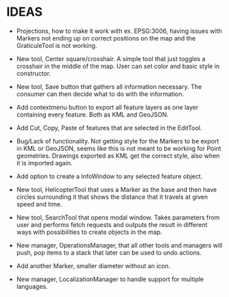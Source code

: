 # IDEAS

- Projections, how to make it work with ex. EPSG:3006, having issues with Markers not ending up on correct positions on the map and the GraticuleTool is not working.

- New tool, Center square/crosshair. A simple tool that just toggles a crosshair in the middle of the map. User can set color and basic style in constructor.

- New tool, Save button that gathers all information necessary. The consumer can then decide what to do with the information.

- Add contextmenu button to export all feature layers as one layer containing every feature. Both as KML and GeoJSON.

- Add Cut, Copy, Paste of features that are selected in the EditTool.

- Bug/Lack of functionality. Not getting style for the Markers to be export in KML or GeoJSON, seems like this is not meant to be working for Point geometries. Drawings exported as KML get the correct style, also when it is imported again.

- Add option to create a InfoWindow to any selected feature object.

- New tool, HelicopterTool that uses a Marker as the base and then have circles surrounding it that shows the distance that it travels at given speed and time.

- New tool, SearchTool that opens modal window. Takes parameters from user and performs fetch requests and outputs the result in different ways with possibilities to create objects in the map.

- New manager, OperationsManager, that all other tools and managers will push, pop items to a stack that later can be used to undo actions.

- Add another Marker, smaller diameter without an icon. 

- New manager, LocalizationManager to handle support for multiple languages.